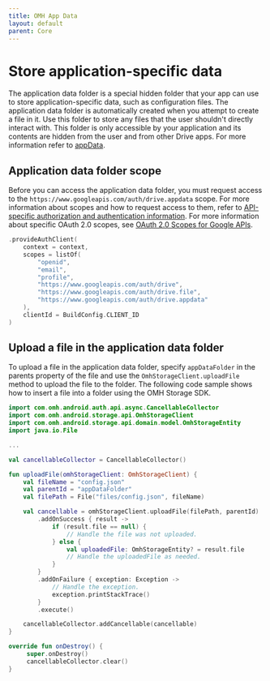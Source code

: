 ```yaml
---
title: OMH App Data
layout: default
parent: Core
---
```


# Store application-specific data

The application data folder is a special hidden folder that your app can use to store application-specific data, such as configuration files. The application data folder is automatically created when you attempt to create a file in it. Use this folder to store any files that the user shouldn't directly interact with. This folder is only accessible by your application and its contents are hidden from the user and from other Drive apps. For more information refer to [appData](https://developers.google.com/drive/api/guides/appdata).

## Application data folder scope

Before you can access the application data folder, you must request access to the `https://www.googleapis.com/auth/drive.appdata` scope. For more information about scopes and how to request access to them, refer to [API-specific authorization and authentication information](https://developers.google.com/drive/api/guides/api-specific-auth). For more information about specific OAuth 2.0 scopes, see [OAuth 2.0 Scopes for Google APIs](https://developers.google.com/identity/protocols/oauth2/scopes#drive).

```kotlin
.provideAuthClient(
    context = context,
    scopes = listOf(
        "openid",
        "email",
        "profile",
        "https://www.googleapis.com/auth/drive",
        "https://www.googleapis.com/auth/drive.file",
        "https://www.googleapis.com/auth/drive.appdata"
    ),
    clientId = BuildConfig.CLIENT_ID
)
```

## Upload a file in the application data folder

To upload a file in the application data folder, specify `appDataFolder` in the parents property of the file and use the `OmhStorageClient.uploadFile` method to upload the file to the folder. The following code sample shows how to insert a file into a folder using the OMH Storage SDK.

```kotlin
import com.omh.android.auth.api.async.CancellableCollector
import com.omh.android.storage.api.OmhStorageClient
import com.omh.android.storage.api.domain.model.OmhStorageEntity
import java.io.File

...

val cancellableCollector = CancellableCollector()

fun uploadFile(omhStorageClient: OmhStorageClient) {
    val fileName = "config.json"
    val parentId = "appDataFolder"
    val filePath = File("files/config.json", fileName)

    val cancellable = omhStorageClient.uploadFile(filePath, parentId)
        .addOnSuccess { result ->
            if (result.file == null) {
                // Handle the file was not uploaded.
            } else {
                val uploadedFile: OmhStorageEntity? = result.file
                // Handle the uploadedFile as needed.
            }
        }
        .addOnFailure { exception: Exception ->
            // Handle the exception.
            exception.printStackTrace()
        }
        .execute()

    cancellableCollector.addCancellable(cancellable)
}

override fun onDestroy() {
     super.onDestroy()
     cancellableCollector.clear()
}
```
